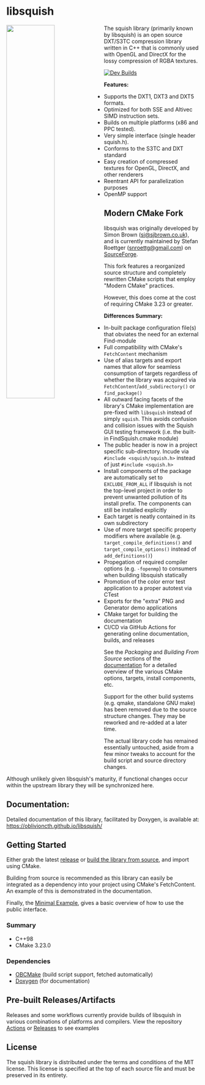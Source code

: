 # libsquish
<img align="left" src="https://i.imgur.com/nRgZRya.png" width=50%>

The squish library (primarily known by libsquish) is an open source DXT/S3TC compression library written in C++ that is commonly used with OpenGL and DirectX for the lossy compression of RGBA textures.

[![Dev Builds](https://github.com/oblivioncth/libsquish/actions/workflows/push-reaction.yml/badge.svg?branch=dev)](https://github.com/oblivioncth/libsquish/actions/workflows/push-reaction.yml)

**Features:**
 - Supports the DXT1, DXT3 and DXT5 formats.
 - Optimized for both SSE and Altivec SIMD instruction sets.
 - Builds on multiple platforms (x86 and PPC tested).
 - Very simple interface (single header squish.h).
 - Conforms to the S3TC and DXT standard
 - Easy creation of compressed textures for OpenGL, DirectX, and other renderers
 - Reentrant API for parallelization purposes
 - OpenMP support



## Modern CMake Fork
libsquish was originally developed by Simon Brown (si@sjbrown.co.uk), and is currently maintained by 
Stefan Roettger (snroettg@gmail.com) on [SourceForge](https://sourceforge.net/projects/libsquish/).

This fork features a reorganized source structure and completely rewritten CMake scripts that employ "Modern CMake" practices.

However, this does come at the cost of requiring CMake 3.23 or greater.

**Differences Summary:**

 - In-built package configuration file(s) that obviates the need for an external Find-module
 - Full compatibility with CMake's `FetchContent` mechanism
 - Use of alias targets and export names that allow for seamless consumption of targets regardless of whether the library was acquired via `FetchContent`/`add_subdirectory()` or `find_package()`
 - All outward facing facets of the library's CMake implementation are pre-fixed with `libsquish` instead of simply `squish`. This avoids confusion and collision issues with the Squish GUI testing framework (i.e. the built-in FindSquish.cmake module)
 - The public header is now in a project specific sub-directory. Incude via `#include <squish/squish.h>` instead of just `#include <squish.h>`
 - Install components of the package are automatically set to `EXCLUDE_FROM_ALL` if libsquish is not the top-level project in order to prevent unwanted pollution of its install prefix. The components can still be installed explicitly
 - Each target is neatly contained in its own subdirectory
 - Use of more target specific property modifiers where available (e.g. `target_compile_definitions()` and `target_compile_options()` instead of `add_definitions()`)
 - Propegation of required compiler options (e.g. `-fopenmp`) to consumers when building libsquish statically 
 - Promotion of the color error test application to a proper autotest via CTest
 - Exports for the "extra" PNG and Generator demo applications
 - CMake target for building the documentation
 - CI/CD via GitHub Actions for generating online documentation, builds, and releases


See the *Packaging* and *Building From Source* sections of the [documentation](https://oblivioncth.github.io/libsquish/) for a detailed overview of the various CMake options, targets, install components, etc.

Support for the other build systems (e.g. qmake, standalone GNU make) has been removed due to the source structure changes. They may be reworked and re-added at a later time.

The actual library code has remained essentially untouched, aside from a few minor tweaks to account for the build script and source directory changes.

Although unlikely given libsquish's maturity, if functional changes occur within the upstream library they will be synchronized here.

## Documentation:
Detailed documentation of this library, facilitated by Doxygen, is available at: https://oblivioncth.github.io/libsquish/

## Getting Started
Either grab the latest [release](https://github.com/oblivioncth/libsquish/releases/) or [build the library from source](https://oblivioncth.github.io/libsquish/index.html#autotoc_md6), and import using CMake.

Building from source is recommended as this library can easily be integrated as a dependency into your project using CMake's FetchContent. An example of this is demonstrated in the documentation.

Finally, the [Minimal Example](https://oblivioncth.github.io/libsquish/index.html#autotoc_md5), gives a basic overview of how to use the public interface.

### Summary

 - C++98
 - CMake 3.23.0

### Dependencies
- [OBCMake](https://github.com/oblivioncth/OBCmake) (build script support, fetched automatically)
- [Doxygen](https://www.doxygen.nl/)  (for documentation)
 
## Pre-built Releases/Artifacts

Releases and some workflows currently provide builds of libsquish in various combinations of platforms and compilers. View the repository [Actions](https://github.com/oblivioncth/libsquish/actions) or [Releases](https://github.com/oblivioncth/libsquish/releases) to see examples

## License

The squish library is distributed under the terms and conditions of the MIT
license. This license is specified at the top of each source file and must be
preserved in its entirety.